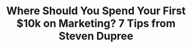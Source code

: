 ---
layout: blog
publisher: Medium
originalurl: https://medium.com/@tylertate/where-should-you-spend-your-first-10k-on-marketing-7-tips-from-steven-dupree-cd43e1bc963a#.31pvk3yqb
title: "Where Should You Spend Your First $10k on Marketing? 7 Tips from Steven Dupree"
snippet: "So, you’re a young new startup ready to take over the world. Except you don’t have many customers, and you’re short on cash. What are the first steps you should take to get your growth chart headed up and to the right?
Steven Dupree, entrepreneur in residence at Trinity Ventures (and former VP of marketing at SoFi), gave seven guidelines for how you might want to spend your first $10k on marketing."
---